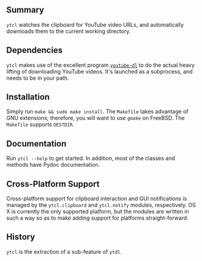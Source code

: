 Summary
-------
`ytcl` watches the clipboard for YouTube video URLs, and automatically
downloads them to the current working directory.

Dependencies
------------
`ytcl` makes use of the excellent program [`youtube-dl`][1] to do the
actual heavy lifting of downloading YouTube videos.  It's launched as a
subprocess, and needs to be in your path.

Installation
------------
Simply run `make && sudo make install`.  The `Makefile` takes advantage
of GNU extensions; therefore, you will want to use `gmake` on FreeBSD.
The `Makefile` supports `DESTDIR`.

Documentation
-------------
Run `ytcl --help` to get started.  In addition, most of the classes and
methods have Pydoc documentation.

Cross-Platform Support
----------------------
Cross-platform support for clipboard interaction and GUI notifications
is managed by the `ytcl.clipboard` and `ytcl.notify` modules,
respectively.  OS X is currently the only supported platform, but the
modules are written in such a way so as to make adding support for
platforms straight-forward.

History
-------
`ytcl` is the extraction of a sub-feature of `ytdl`.

[1]: http://rg3.github.io/youtube-dl/
